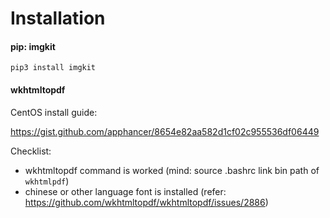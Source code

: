 
# Installation

#### pip: imgkit

```
pip3 install imgkit
```

#### wkhtmltopdf

CentOS install guide:

https://gist.github.com/apphancer/8654e82aa582d1cf02c955536df06449

Checklist:

 - wkhtmltopdf command is worked (mind: source .bashrc link bin path of `wkhtmlpdf`)
 - chinese or other language font is installed (refer: https://github.com/wkhtmltopdf/wkhtmltopdf/issues/2886)
